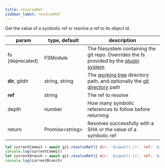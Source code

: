 ```yaml
---
title: resolveRef
sidebar_label: resolveRef
---
```


Get the value of a symbolic ref or resolve a ref to its object id.

| param           | type, default     | description                                                                                                    |
| --------------- | ----------------- | -------------------------------------------------------------------------------------------------------------- |
| fs [deprecated] | FSModule          | The filesystem containing the git repo. Overrides the fs provided by the [plugin system](./plugin_fs.md).      |
| **dir**, gitdir | string, string    | The [working tree](dir-vs-gitdir.md) directory path, and optionally the [git directory](dir-vs-gitdir.md) path |
| **ref**         | string            | The ref to resolve                                                                                             |
| depth           | number            | How many symbolic references to follow before returning                                                        |
| return          | Promise\<string\> | Resolves successfully with a SHA or the value of a symbolic ref                                                |

```js live
let currentCommit = await git.resolveRef({ dir: '$input((.))', ref: '$input((HEAD))' })
console.log(currentCommit)
let currentBranch = await git.resolveRef({ dir: '$input((.))', ref: '$input((HEAD))', depth: $input((2)) })
console.log(currentBranch)
```